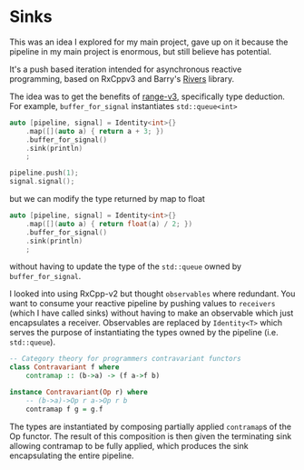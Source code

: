 # Sinks
This was an idea I explored for my main project, gave up on it because the pipeline in my main project is enormous, but still believe has potential.

It's a push based iteration intended for asynchronous reactive programming, based on RxCppv3 and Barry's [Rivers](https://github.com/brevzin/rivers) library.

The idea was to get the benefits of [range-v3](https://github.com/ericniebler/range-v3), specifically type deduction. For example, `buffer_for_signal` instantiates `std::queue<int>`

```cpp
auto [pipeline, signal] = Identity<int>{}
    .map([](auto a) { return a + 3; })
    .buffer_for_signal()
    .sink(println)
    ;

pipeline.push(1);
signal.signal();
```
but we can modify the type returned by map to float
```cpp
auto [pipeline, signal] = Identity<int>{}
    .map([](auto a) { return float(a) / 2; })
    .buffer_for_signal()
    .sink(println)
    ;
```
without having to update the type of the `std::queue` owned by `buffer_for_signal`.

I looked into using RxCpp-v2 but thought `observables` where redundant. You want to consume your reactive pipeline by pushing values to `receivers` (which I have called sinks) without having to make an observable which just encapsulates a receiver. Observables are replaced by `Identity<T>` which serves the purpose of instantiating the types owned by the pipeline (i.e. `std::queue`).

```haskell
-- Category theory for programmers contravariant functors
class Contravariant f where
    contramap :: (b->a) -> (f a->f b)

instance Contravariant(Op r) where
    -- (b->a)->Op r a->Op r b
    contramap f g = g.f
```

The types are instantiated by composing partially applied `contramap`s of the Op functor. The result of this composition is then given the terminating sink allowing contramap to be fully applied, which produces the sink encapsulating the entire pipeline.
